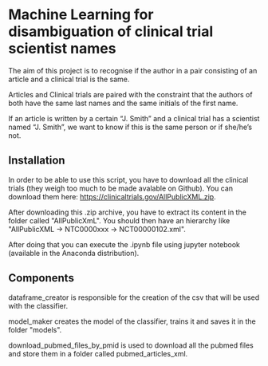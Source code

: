 # Machine Learning for disambiguation of clinical trial scientist names

The aim of this project is to recognise if the author in a pair consisting of an article and a clinical trial is the same.

Articles and Clinical trials are paired with the constraint that the authors of both have the same last names and the same initials of the first name.

If an article is written by a certain “J. Smith” and a clinical trial has a scientist named “J. Smith”, we want to know if this is the same person or if she/he’s not.


## Installation

In order to be able to use this script, you have to download all the clinical trials (they weigh too much to be made avalable on Github).
You can download them here: <https://clinicaltrials.gov/AllPublicXML.zip>.

After downloading this .zip archive, you have to extract its content in the folder called "AllPublicXmL".
You should then have an hierarchy like "AllPublicXML -> NTC0000xxx -> NCT00000102.xml".

After doing that you can execute the .ipynb file using jupyter notebook (available in the Anaconda distribution).

## Components

dataframe_creator is responsible for the creation of the csv that will be used with the classifier.

model_maker creates the model of the classifier, trains it and saves it in the folder "models".

download_pubmed_files_by_pmid is used to download all the pubmed files and store them in a folder called pubmed_articles_xml.
